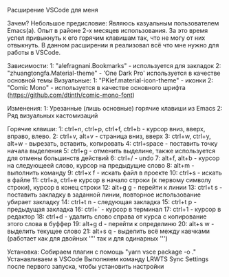 Расширение VSCode для меня

Зачем? Небольшое предисловие:
  Являюсь казуальным пользователем Emacs(a). Опыт в районе 2-х месяцев использования. За это время успел привыкнуть к его горячим клавишам так, что не могу от них отвыкнуть. В данном расширении я реализовал всё что мне нужно для работы в VSCode.

Зависимости:
  1: "alefragnani.Bookmarks" - используется для закладок
	2: "zhuangtongfa.Material-theme" - 'One Dark Pro' используется в качестве основной темы
  Визуальные:
    1: "PKief.material-icon-theme" - иконки
    2: "Comic Mono" - используется в качестве основного шрифта (https://github.com/dtinth/comic-mono-font)

Изменения:
  1: Урезанные (лишь основные) горячие клавиши из Emacs
  2: Ряд визуальных кастомизаций

Горячие клвиши:
  1:  ctrl+n, ctrl+p, ctrl+f, ctrl+b - курсор вниз, вверх, вправо, влево.
  2:  ctrl+v, alt+v - страница вниз, вверх
  3:  ctrl+w, ctrl+y, alt+w - вырезать, вставить, копировать
  4:  ctrl+space - поставить точку начала выделения
  5:  ctrl+g - отменить выделине, также используется для отмены большинств действий
  6:  ctrl+/ - undo
  7:  alt+f, alt+b - курсор на следующеей слово, курсор на предыдущие слово
  8:  alt+m - выполнить команду
  9:  ctrl+x f - искать файл в проекте
  10: ctrl+s - искать в файле
  11: ctrl+a, ctrl+e курсор в начало строки (к первому символу строки), курсор в конец строки
  12: alt+g g - перейти к линии
  13: ctrl+t s - поставить закладку в заданной линии, повторное использование убирает закладку
  14: ctrl+t n - следующая закладка
  15: ctrl+t p - предыдущая закладка
  16: ctrl+` - курсор в терминал
  17: ctrl+1 - курсор в редактор
  18: ctrl+d - удалить слово справа от курса с копирование этого слова в буффер
  19: alt+g d - перейти к определиню
  20: alt+s w - выделить текущее слово
  21: alt+s q - выделить всё между кавчками (работает как для двойных '"' так и для одинарных ''')

Установка:
  Собираем плагин с помощь "yarn vsce package -o ."
  Устанавливаем в VSCode
  Выполняем команду LRWTS Sync Settings после первого запуска, чтобы установить настройки
